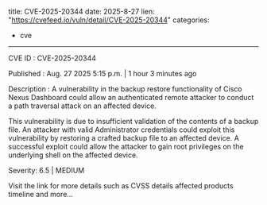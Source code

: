  
title: CVE-2025-20344
date: 2025-8-27
lien: "https://cvefeed.io/vuln/detail/CVE-2025-20344"
categories:
  - cve
---

CVE ID : CVE-2025-20344

Published :  Aug. 27
2025
5:15 p.m. | 1 hour
3 minutes ago

Description : A vulnerability in the backup restore functionality of Cisco Nexus Dashboard could allow an authenticated
remote attacker to conduct a path traversal attack on an affected device.

This vulnerability is due to insufficient validation of the contents of a backup file. An attacker with valid Administrator credentials could exploit this vulnerability by restoring a crafted backup file to an affected device. A successful exploit could allow the attacker to gain root privileges on the underlying shell on the affected device.

Severity: 6.5 | MEDIUM

Visit the link for more details
such as CVSS details
affected products
timeline
and more...
